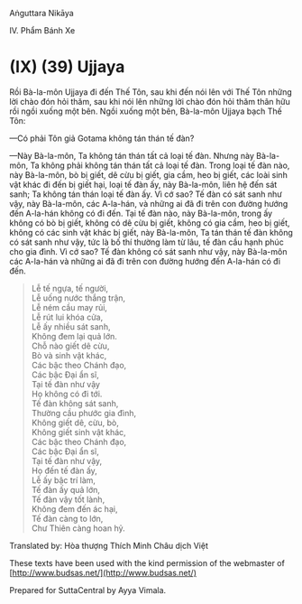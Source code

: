 Aṅguttara Nikāya

IV. Phẩm Bánh Xe

# (IX) (39) Ujjaya

Rồi Bà-la-môn Ujjaya đi đến Thế Tôn, sau khi đến nói lên với Thế Tôn những lời chào đón hỏi thăm, sau khi nói lên những lời chào đón hỏi thăm thân hữu rồi ngồi xuống một bên. Ngồi xuống một bên, Bà-la-môn Ujjaya bạch Thế Tôn:

—Có phải Tôn giả Gotama không tán thán tế đàn?

—Này Bà-la-môn, Ta không tán thán tất cả loại tế đàn. Nhưng này Bà-la-môn, Ta không phải không tán thán tất cả loại tế đàn. Trong loại tế đàn nào, này Bà-la-môn, bò bị giết, dê cừu bị giết, gia cầm, heo bị giết, các loài sinh vật khác đi đến bị giết hại, loại tế đàn ấy, này Bà-la-môn, liên hệ đến sát sanh; Ta không tán thán loại tế đàn ấy. Vì cớ sao? Tế đàn có sát sanh như vậy, này Bà-la-môn, các A-la-hán, và những ai đã đi trên con đường hướng đến A-la-hán không có đi đến. Tại tế đàn nào, này Bà-la-môn, trong ấy không có bò bị giết, không có dê cừu bị giết, không có gia cầm, heo bị giết, không có các sinh vật khác bị giết, này Bà-la-môn, Ta tán thán tế đàn không có sát sanh như vậy, tức là bố thí thường làm từ lâu, tế đàn cầu hạnh phúc cho gia đình. Vì cớ sao? Tế đàn không có sát sanh như vậy, này Bà-la-môn các A-la-hán và những ai đã đi trên con đường hướng đến A-la-hán có đi đến.

> Lễ tế ngựa, tế người,  
> Lễ uống nước thắng trận,  
> Lễ ném cầu may rủi,  
> Lễ rút lui khóa cửa,  
> Lễ ấy nhiều sát sanh,  
> Không đem lại quả lớn.  
> Chỗ nào giết dê cừu,  
> Bò và sinh vật khác,  
> Các bậc theo Chánh đạo,  
> Các bậc Ðại ẩn sĩ,  
> Tại tế đàn như vậy  
> Họ không có đi tới.  
> Tế đàn không sát sanh,  
> Thường cầu phước gia đình,  
> Không giết dê, cừu, bò,  
> Không giết sinh vật khác,  
> Các bậc theo Chánh đạo,  
> Các bậc Ðại ẩn sĩ,  
> Tại tế đàn như vậy,  
> Họ đến tế đàn ấy,  
> Lễ ấy bậc trí làm,  
> Tế đàn ấy quả lớn,  
> Tế đàn vậy tốt lành,  
> Không đem đến ác hại,  
> Tế đàn càng to lớn,  
> Chư Thiên càng hoan hỷ.

Translated by: Hòa thượng Thích Minh Châu dịch Việt

These texts have been used with the kind permission of the webmaster of [http://www.budsas.net/](http://www.budsas.net/)

Prepared for SuttaCentral by Ayya Vimala.